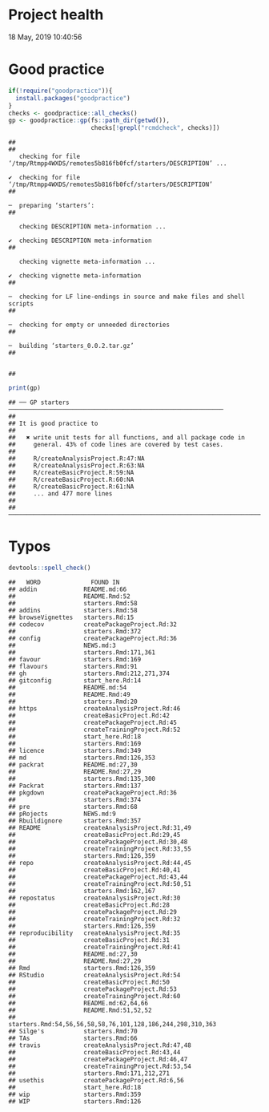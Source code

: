 Project health
================
18 May, 2019 10:40:56

# Good practice

``` r
if(!require("goodpractice")){
  install.packages("goodpractice")
}
checks <- goodpractice::all_checks()
gp <- goodpractice::gp(fs::path_dir(getwd()),
                       checks[!grepl("rcmdcheck", checks)])
```

    ## 
    ##   
       checking for file ‘/tmp/Rtmpp4WXDS/remotes5b816fb0fcf/starters/DESCRIPTION’ ...
      
    ✔  checking for file ‘/tmp/Rtmpp4WXDS/remotes5b816fb0fcf/starters/DESCRIPTION’
    ## 
      
    ─  preparing ‘starters’:
    ## 
      
       checking DESCRIPTION meta-information ...
      
    ✔  checking DESCRIPTION meta-information
    ## 
      
       checking vignette meta-information ...
      
    ✔  checking vignette meta-information
    ## 
      
    ─  checking for LF line-endings in source and make files and shell scripts
    ## 
      
    ─  checking for empty or unneeded directories
    ## 
      
    ─  building ‘starters_0.0.2.tar.gz’
    ## 
      
       
    ## 

``` r
print(gp)
```

    ## ── GP starters ────────────────────────────────────────────────────────────
    ## 
    ## It is good practice to
    ## 
    ##   ✖ write unit tests for all functions, and all package code in
    ##     general. 43% of code lines are covered by test cases.
    ## 
    ##     R/createAnalysisProject.R:47:NA
    ##     R/createAnalysisProject.R:63:NA
    ##     R/createBasicProject.R:59:NA
    ##     R/createBasicProject.R:60:NA
    ##     R/createBasicProject.R:61:NA
    ##     ... and 477 more lines
    ## 
    ## ───────────────────────────────────────────────────────────────────────────

# Typos

``` r
devtools::spell_check()
```

    ##   WORD              FOUND IN
    ## addin             README.md:66
    ##                   README.Rmd:52
    ##                   starters.Rmd:58
    ## addins            starters.Rmd:58
    ## browseVignettes   starters.Rd:15
    ## codecov           createPackageProject.Rd:32
    ##                   starters.Rmd:372
    ## config            createPackageProject.Rd:36
    ##                   NEWS.md:3
    ##                   starters.Rmd:171,361
    ## favour            starters.Rmd:169
    ## flavours          starters.Rmd:91
    ## gh                starters.Rmd:212,271,374
    ## gitconfig         start_here.Rd:14
    ##                   README.md:54
    ##                   README.Rmd:49
    ##                   starters.Rmd:20
    ## https             createAnalysisProject.Rd:46
    ##                   createBasicProject.Rd:42
    ##                   createPackageProject.Rd:45
    ##                   createTrainingProject.Rd:52
    ##                   start_here.Rd:18
    ##                   starters.Rmd:169
    ## licence           starters.Rmd:349
    ## md                starters.Rmd:126,353
    ## packrat           README.md:27,30
    ##                   README.Rmd:27,29
    ##                   starters.Rmd:135,300
    ## Packrat           starters.Rmd:137
    ## pkgdown           createPackageProject.Rd:36
    ##                   starters.Rmd:374
    ## pre               starters.Rmd:68
    ## pRojects          NEWS.md:9
    ## Rbuildignore      starters.Rmd:357
    ## README            createAnalysisProject.Rd:31,49
    ##                   createBasicProject.Rd:29,45
    ##                   createPackageProject.Rd:30,48
    ##                   createTrainingProject.Rd:33,55
    ##                   starters.Rmd:126,359
    ## repo              createAnalysisProject.Rd:44,45
    ##                   createBasicProject.Rd:40,41
    ##                   createPackageProject.Rd:43,44
    ##                   createTrainingProject.Rd:50,51
    ##                   starters.Rmd:162,167
    ## repostatus        createAnalysisProject.Rd:30
    ##                   createBasicProject.Rd:28
    ##                   createPackageProject.Rd:29
    ##                   createTrainingProject.Rd:32
    ##                   starters.Rmd:126,359
    ## reproducibility   createAnalysisProject.Rd:35
    ##                   createBasicProject.Rd:31
    ##                   createTrainingProject.Rd:41
    ##                   README.md:27,30
    ##                   README.Rmd:27,29
    ## Rmd               starters.Rmd:126,359
    ## RStudio           createAnalysisProject.Rd:54
    ##                   createBasicProject.Rd:50
    ##                   createPackageProject.Rd:53
    ##                   createTrainingProject.Rd:60
    ##                   README.md:62,64,66
    ##                   README.Rmd:51,52,52
    ##                   starters.Rmd:54,56,56,58,58,76,101,128,186,244,298,310,363
    ## Silge's           starters.Rmd:70
    ## TAs               starters.Rmd:66
    ## travis            createAnalysisProject.Rd:47,48
    ##                   createBasicProject.Rd:43,44
    ##                   createPackageProject.Rd:46,47
    ##                   createTrainingProject.Rd:53,54
    ##                   starters.Rmd:171,212,271
    ## usethis           createPackageProject.Rd:6,56
    ##                   start_here.Rd:18
    ## wip               starters.Rmd:359
    ## WIP               starters.Rmd:126
